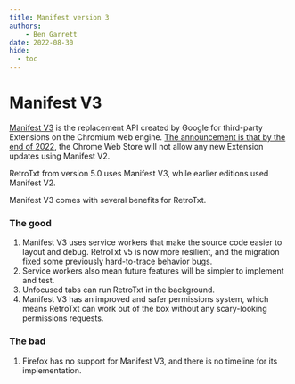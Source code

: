 ```yaml
---
title: Manifest version 3
authors:
    - Ben Garrett
date: 2022-08-30
hide:
  - toc
---
```

# Manifest V3

[Manifest V3](https://developer.chrome.com/docs/extensions/mv3/intro/) is the replacement API created by Google for third-party Extensions on the Chromium web engine. [The announcement is that by the end of 2022](https://developer.chrome.com/docs/extensions/mv3/mv2-sunset/), the Chrome Web Store will not allow any new Extension updates using Manifest V2.

RetroTxt from version 5.0 uses Manifest V3, while earlier editions used Manifest V2.

Manifest V3 comes with several benefits for RetroTxt.

### The good

1. Manifest V3 uses service workers that make the source code easier to layout and debug. RetroTxt v5 is now more resilient, and the migration fixed some previously hard-to-trace behavior bugs.
1. Service workers also mean future features will be simpler to implement and test.
1. Unfocused tabs can run RetroTxt in the background.
1. Manifest V3 has an improved and safer permissions system, which means RetroTxt can work out of the box without any scary-looking permissions requests.

### The bad

1. Firefox has no support for Manifest V3, and there is no timeline for its implementation.
